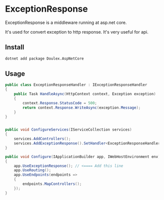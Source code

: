 # ExceptionResponse

ExceptionResponse is a middleware running at asp.net core.

It's used for convert exception to http response. It's very useful for api.

## Install

```bash
dotnet add package Doulex.AspNetCore
```

## Usage

```csharp
public class ExceptionResponseHandler : IExceptionResponseHandler
{
    public Task HandleAsync(HttpContext context, Exception exception)
    {
        context.Response.StatusCode = 500;
        return context.Response.WriteAsync(exception.Message);
    }
}


public void ConfigureServices(IServiceCollection services)
{
    services.AddControllers();
    services.AddExceptionResponse().SetHandler<ExceptionResponseHandler>();
}

public void Configure(IApplicationBuilder app, IWebHostEnvironment env)
{
    app.UseExceptionResponse(); // <==== Add this line
    app.UseRouting();
    app.UseEndpoints(endpoints =>
    {
        endpoints.MapControllers();
    });
}
```

